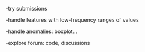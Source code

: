 -try submissions

-handle features with low-frequency ranges of values

-handle anomalies: boxplot...

-explore forum: code, discussions

